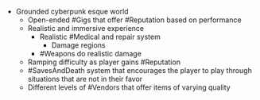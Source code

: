 - Grounded cyberpunk esque world
	- Open-ended #Gigs that offer #Reputation based on performance
	- Realistic and immersive experience
		- Realistic #Medical and repair system
			- Damage regions
		- #Weapons do realistic damage
	- Ramping difficulty as player gains #Reputation
	- #SavesAndDeath system that encourages the player to play through situations that are not in their favor
	- Different levels of #Vendors that offer items of varying quality